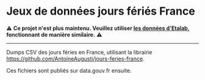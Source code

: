 # Jeux de données jours fériés France

⚠️ **Ce projet n'est plus maintenu. Veuillez utiliser [les données d'Etalab](https://github.com/etalab/jours-feries-france-data), fonctionnant de manière similaire.** ⚠️

---

Dumps CSV des jours féries en France, utilisant la librairie https://github.com/AntoineAugusti/jours-feries-france.

Ces fichiers sont publiés sur data.gouv.fr ensuite.

